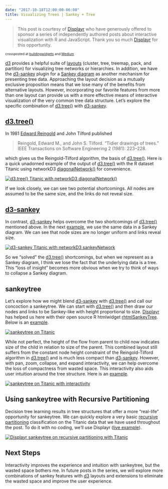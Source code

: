 ```yaml
---
date: "2017-10-18T12:00:00-06:00"
title: Visualizing Trees | Sankey + Tree
---
```


<blockquote class="blockquote-type1">This post is courtesy of <a href="http://displayr.com")>Displayr</a> who have generously offered to sponsor a series of independently authored posts about interactive visualization with R and JavaScript. Thank you so much <a href="http://displayr.com")>Displayr</a> for this opportunity.</blockquote>

<span style="font-size:0.75em;">
crossposted at <a href="https://buildingwidgets.com/blog">buildingwidgets</a> and <a href="https://medium.com/@timelyportfolio">Medium</a>
</span>

[d3](https://d3js.org) provides a helpful suite of [layouts](https://github.com/d3/d3-hierarchy#cluster) (cluster, tree, treemap, pack, and partition) for visualizing tree networks or hierarchies. In addition, we have the [d3-sankey](https://github.com/d3/d3-sankey) plugin for a [Sankey diagram](https://en.wikipedia.org/wiki/Sankey_diagram) as another mechanism for presenting tree data. Approaching the layout decision as a mutually exclusive proposition means that we lose many of the benefits from alternative layouts. However, incorporating our favorite features from more than one layout can provide us with a more effective means of interactive visualization of the very common tree data structure. Let’s explore the specific combination of [d3.tree()](https://github.com/d3/d3-hierarchy#tree) with [d3-sankey](https://github.com/d3/d3-sankey).

## [d3.tree()](https://github.com/d3/d3-hierarchy#tree)

In 1981 [Edward Reingold](http://reingold.co/) and John Tilford published

>Reingold, Edward M., and John S. Tilford. “Tidier drawings of trees.” IEEE Transactions on Software Engineering 2 (1981): 223–228.

which gives us the Reingold-Tilford algorithm, the basis of [d3.tree()](https://github.com/d3/d3-hierarchy#tree). Here is a quick unadorned example of the output of [d3.tree()](https://github.com/d3/d3-hierarchy#tree) with the R dataset Titanic using networkD3 [diagonalNetwork()](https://christophergandrud.github.io/networkD3/#radial) for convenience.

[![d3.tree() Titanic with networkD3 diagonalNetwork()](/images/sankeytree_displayr_d3tree.png)](https://app.displayr.com/Dashboard?id=90646047-bce8-48cf-9a7a-24a36b04cb53)

If we look closely, we can see two potential shortcomings. All nodes are assumed to be the same size, and the links do not reveal size.

## [d3-sankey](https://github.com/d3/d3-sankey)

In contrast, [d3-sankey](https://github.com/d3/d3-sankey) helps overcome the two shortcomings of [d3.tree()](https://github.com/d3/d3-hierarchy#tree) mentioned above. In the next [example](https://app.displayr.com/Dashboard?id=2d24a2b8-7ddf-4690-8767-bcde814c59de), we use the same data in a Sankey diagram. We can see that node sizes are no longer uniform and links reveal size.

[![d3-sankey Titanic with networkD3 sankeyNetwork](/images/sankeytree_displayr_sankey.png)](https://app.displayr.com/Dashboard?id=2d24a2b8-7ddf-4690-8767-bcde814c59de)

So we “solved” the [d3.tree()](https://github.com/d3/d3-hierarchy#tree) shortcomings, but when we represent as a Sankey diagram, I think we lose the fact that the underlying data is a tree. This “loss of insight” becomes more obvious when we try to think of ways to collapse a Sankey diagram.

## sankeytree

Let’s explore how we might blend [d3-sankey](https://github.com/d3/d3-sankey) with [d3.tree()](https://github.com/d3/d3-hierarchy#tree) and call our concoction a sankeytree.  We can start with [d3.tree()](https://github.com/d3/d3-hierarchy#tree) and then draw our nodes and links to be Sankey-like with height proportional to size. [Displayr](http://displayr.com) has helped us here with their open source R htmlwidget [rhtmlSankeyTree](https://github.com/Displayr/rhtmlSankeyTree). Below is an [example](https://bl.ocks.org/timelyportfolio/34296462d01cc80915d1f01431723763).

[![sankeytree on Titanic](/images/sankeytree_sankeytree_titanic.png)](https://bl.ocks.org/timelyportfolio/34296462d01cc80915d1f01431723763)

While not perfect, the height of the flow from parent to child now indicates size of the child in relation to size of the parent. This combined layout still suffers from the constant node height constraint of the Reingold-Tilford algorithm in [d3.tree()](https://github.com/d3/d3-hierarchy#tree) and is much less compact than [d3-sankey](https://github.com/d3/d3-sankey). However, with pan, zoom, collapse, and expand interactivity, we can help overcome the loss of compactness from wasted space. This interactivity also aids user intuition around the tree structure. Here is an [example](https://bl.ocks.org/timelyportfolio/34296462d01cc80915d1f01431723763).

[![sankeytree on Titanic with interactivity](/images/sankeytree_sankeytree_titanic.gif)](https://bl.ocks.org/timelyportfolio/34296462d01cc80915d1f01431723763)

## Using sankeytree with Recursive Partitioning

Decision tree learning results in tree structures that offer a more “real-life” opportunity for sankeytree. We can quickly explore a very basic [recursive partitioning](https://cran.r-project.org/web/packages/rpart/vignettes/longintro.pdf) classification on the Titanic data that we have used throughout the post. To do it with no coding, we’ll use Displayr ([live example](https://app.displayr.com/Dashboard?id=e0c54314-c6c9-4f7a-a7c0-a64f35df897a)).

[![Displayr sankeytree on recursive partitioning with Titanic](/images/sankeytree_displayr_titanic.gif)](https://app.displayr.com/Dashboard?id=e0c54314-c6c9-4f7a-a7c0-a64f35df897a)

## Next Steps

Interactivity improves the experience and intuition with sankeytree, but the wasted space bothers me. In future posts in the series, we will explore more combinations of sankey features with [d3](https://d3js.org) layouts and extensions to eliminate the wasted space and improve the user experience.
